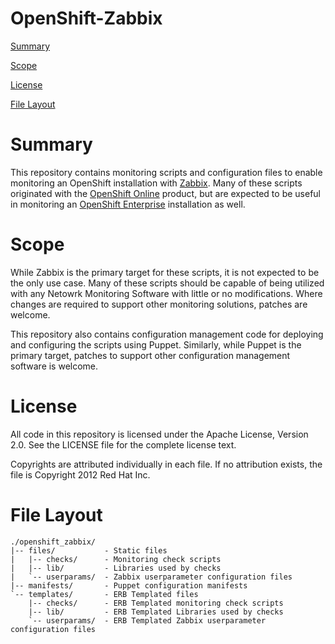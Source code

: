 OpenShift-Zabbix
================

[Summary](#summary)

[Scope](#scope)

[License](#license)

[File Layout](#file%20layout)


Summary
=======

This repository contains monitoring scripts and configuration files to enable
monitoring an OpenShift installation with [Zabbix](http://www.zabbix.com/).
Many of these scripts originated with the [OpenShift
Online](https://www.openshift.com/products/online) product, but are expected to be useful in
monitoring an [OpenShift
Enterprise](https://www.openshift.com/products/enterprise) installation as well.

Scope
=======

While Zabbix is the primary target for these scripts, it is not expected to be
the only use case. Many of these scripts should be capable of being utilized with
any Netowrk Monitoring Software with little or no modifications. Where changes
are required to support other monitoring solutions, patches are welcome.

This repository also contains configuration management code for deploying and
configuring the scripts using Puppet. Similarly, while Puppet is the primary
target, patches to support other configuration management software is welcome.

License
=======

All code in this repository is licensed under the Apache License, Version 2.0.
See the LICENSE file for the complete license text.

Copyrights are attributed individually in each file. If no attribution exists,
the file is Copyright 2012 Red Hat Inc.

File Layout
===========

    ./openshift_zabbix/
    |-- files/           - Static files
    |   |-- checks/      - Monitoring check scripts
    |   |-- lib/         - Libraries used by checks
    |   `-- userparams/  - Zabbix userparameter configuration files
    |-- manifests/       - Puppet configuration manifests
    `-- templates/       - ERB Templated files
        |-- checks/      - ERB Templated monitoring check scripts
        |-- lib/         - ERB Templated Libraries used by checks
        `-- userparams/  - ERB Templated Zabbix userparameter configuration files

